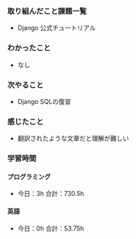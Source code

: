### 取り組んだこと課題一覧
- Django  公式チュートリアル
### わかったこと
- なし
### 次やること
- Django  SQLの復習
### 感じたこと
- 翻訳されたような文章だと理解が難しい
### 学習時間
#### プログラミング
- 今日：3h 合計：730.5h
#### 英語
- 今日：0h 合計：53.75h